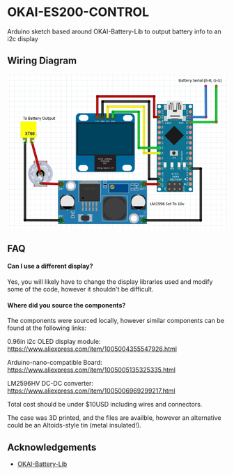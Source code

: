 
# OKAI-ES200-CONTROL

Arduino sketch based around OKAI-Battery-Lib to output battery info to an i2c display

## Wiring Diagram

![Wiring Diagram](https://github.com/gavin-micks/OKAI-ES200-CONTROL/blob/main/imgs/WiringDiagram.png)


## FAQ

#### Can I use a different display?

Yes, you will likely have to change the display libraries used and modify some of the code, however it shouldn't be difficult.

#### Where did you source the components?

The components were sourced locally, however similar components can be found at the following links:

0.96in i2c OLED display module: https://www.aliexpress.com/item/1005004355547926.html

Arduino-nano-compatible Board: https://www.aliexpress.com/item/1005005135325335.html

LM2596HV DC-DC converter: https://www.aliexpress.com/item/1005006969299217.html

Total cost should be under $10USD including wires and connectors. 

The case was 3D printed, and the files are availble, however an alternative could be an Altoids-style tin (metal insulated!).


## Acknowledgements

 - [OKAI-Battery-Lib](https://github.com/jsutcliff/OKAI-Battery-Lib)


